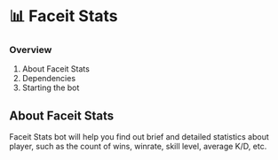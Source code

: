 # 📊 Faceit Stats
### Overview
1. About Faceit Stats
2. Dependencies
3. Starting the bot

## About Faceit Stats
Faceit Stats bot will help you find out brief and detailed statistics about player, such as the count of wins, winrate, skill level, average K/D, etc.
